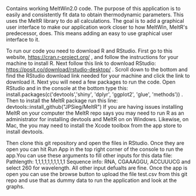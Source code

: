 Contains working MeltWin2.0 code.
The purpose of this application is to easily and consistently fit data to obtain thermodynamic parameters. This uses the MeltR library to do all calculations. The goal is to add a graphical user interface to make our application work closer to how MeltWin, MeltR's predecessor, does. This means adding an easy to use graphical user interface to it.

To run our code you need to download R and RStudio. First go to this website, https://cran.r-project.org/ , and follow the instructions for your machine to install R. Next follow this link to download RStudio: https://posit.co/download/rstudio-desktop/ . Scroll down to the bottom and find the RStudio download link needed for your machine and click the link to download it. 
Next you will need a few packages to run the code. Open RStudio and in the console at the bottom type this: install.packages(c('devtools','shiny', 'dplyr', 'ggplot2', 'glue', 'methods')) . Then to install the MeltR package run this line: devtools::install_github("JPSieg/MeltR")
If you are having issues installing MeltR on your computer the MeltR repo says you may need to run R as an administrator for installing devtools and MeltR on on Windows. Likewise, on Mac, the you may need to install the Xcode toolbox from the app store to install devtools.

Then clone this git repository and open the files in RStudio. Once they are open you can hit Run App in the top right corner of the console to run the app.You can use these arguments to fill other inputs for this data file: Pathlength: 1,1,1,1,1,1,1,1,1,1 Sequence info: RNA, CGAAAGGU, ACCUUUCG and select 260 for wavelength. All other input defualts are fine. Once the app is open you can use the browse button to upload the file test.csv from this git repo and use that as dummy data to run the application and look at the graphs.

